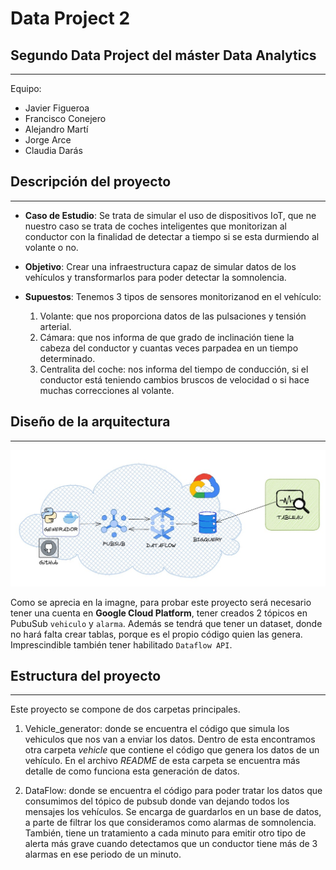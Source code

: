 # Data Project 2

## Segundo Data Project del máster Data Analytics

---

Equipo:

- Javier Figueroa
- Francisco Conejero
- Alejandro Martí
- Jorge Arce
- Claudia Darás

## Descripción del proyecto
---

- **Caso de Estudio**: Se trata de simular el uso de dispositivos IoT, que ne nuestro caso se trata de coches inteligentes que monitorizan al conductor con la finalidad de detectar a tiempo si se esta durmiendo al volante o no.
- **Objetivo**: Crear una infraestructura capaz de simular datos de los vehículos y transformarlos para poder detectar la somnolencia.
- **Supuestos**: Tenemos 3 tipos de sensores monitorizanod en el vehículo:
    
    1. Volante: que nos proporciona datos de las pulsaciones y tensión arterial.
    2. Cámara: que nos informa de que grado de inclinación tiene la cabeza del conductor y cuantas veces parpadea en un tiempo determinado.
    3. Centralita del coche: nos informa del tiempo de conducción, si el conductor está teniendo cambios bruscos de velocidad o si hace muchas correcciones al volante.

## Diseño de la arquitectura
---

![Arquitectura](Imagenes/Arquitectura.jpg)

Como se aprecia en la imagne, para probar este proyecto será necesario tener una cuenta en **Google Cloud Platform**, tener creados 2 tópicos en PubuSub `vehiculo` y `alarma`. Además se tendrá que tener un dataset, donde no hará falta crear tablas, porque es el propio código quien las genera. Imprescindible también tener habilitado `Dataflow API`.

## Estructura del proyecto
---

Este proyecto se compone de dos carpetas principales. 

1. Vehicle_generator: donde se encuentra el código que simula los vehiculos que nos van a enviar los datos. Dentro de esta encontramos otra carpeta *vehicle* que contiene el código que genera los datos de un vehículo. En el archivo *README* de esta carpeta se encuentra más detalle de como funciona esta generación de datos.

2. DataFlow: donde se encuentra el código para poder tratar los datos que consumimos del tópico de pubsub donde van dejando todos los mensajes los vehículos. Se encarga de guardarlos en un base de datos, a parte de filtrar los que consideramos como alarmas de somnolencia. También, tiene un tratamiento a cada minuto para emitir otro tipo de alerta más grave cuando detectamos que un conductor tiene más de 3 alarmas en ese periodo de un minuto.


